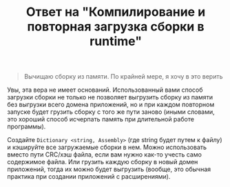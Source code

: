 ﻿---
title: "Ответ на \"Компилирование и повторная загрузка сборки в runtime\""
se.owner.user_id: 240512
se.owner.display_name: "MSDN.WhiteKnight"
se.owner.link: "https://ru.stackoverflow.com/users/240512/msdn-whiteknight"
se.answer_id: 876603
se.question_id: 876538
se.post_type: answer
se.is_accepted: True
---
<blockquote>
  <p>Вычищаю сборку из памяти. По крайней мере, я хочу в это верить</p>
</blockquote>

<p>Увы, эта вера не имеет оснований. Использованный вами способ загрузки сборки не только не позволяет выгрузить сборку из памяти без выгрузки всего домена приложений, но и при каждом повторном запуске будет грузить сборку с того же пути  заново (иными словами, это хороший способ исчерпать память при длительной работе программы). </p>

<p>Создайте <code>Dictionary &lt;string, Assembly&gt;</code> (где string будет путем к файлу) и кэшируйте все загружаемые сборки в нем. Можно использовать вместо пути CRC/хэш файла, если вам нужно как-то учесть само содержимое файла. Или грузить каждую сборку в новый домен приложений, тогда их можно будет выгрузить (вообще, это обычная практика при создании приложений с расширениями).</p>
